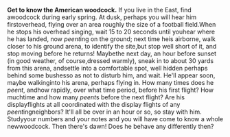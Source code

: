 **Get to know the American woodcock.** If you live in the East, find awoodcock during early spring. At dusk, perhaps you will hear him firstoverhead, flying over an area roughly the size of a football field.When he stops his overhead singing, wait 15 to 20 seconds until youhear where he has landed, now *peent*ing on the ground; next time heis airborne, walk closer to his ground arena, to identify the site,but stop well short of it, and stop moving before he returns! Maybethe next day, an hour before sunset (in good weather, of course,dressed warmly), sneak in to about 30 yards from this arena, andsettle into a comfortable spot, well hidden perhaps behind some bushesso as not to disturb him, and wait. He'll appear soon, maybe walkinginto his arena, perhaps flying in. How many times does he *peent*, andhow rapidly, over what time period, before his first flight? How muchtime and how many *peent*s before the next flight? Are his displayflights at all coordinated with the display flights of any *peent*ingneighbors? It'll all be over in an hour or so, so stay with him. Studyyour numbers and your notes and you will have come to know a whole newwoodcock. Then there's dawn! Does he behave any differently then?
